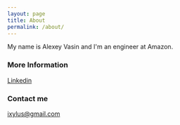 ```yaml
---
layout: page
title: About
permalink: /about/
---
```


My name is Alexey Vasin and I'm an engineer at Amazon.

### More Information

[Linkedin](https://www.linkedin.com/in/alexeyvasin/)

### Contact me

[ixylus@gmail.com](mailto:ixylus@gmail.com)
